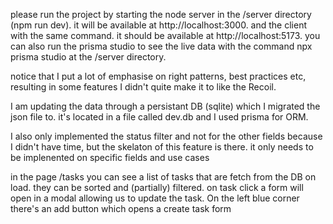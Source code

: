 please run the project by starting the node server in the /server directory (npm run dev). it will be available at http://localhost:3000.
and the client with the same command. it should be available at http://localhost:5173.
you can also run the prisma studio to see the live data with the command npx prisma studio at the /server directory.

notice that I put a lot of emphasise on right patterns, best practices etc, resulting in some features I didn't quite make it to like the Recoil.

I am updating the data through a persistant DB (sqlite) which I migrated the json file to. it's located in a file called dev.db and I used prisma for ORM.

I also only implemented the status filter and not for the other fields because I didn't have time, but the skelaton of this feature is there. it only needs to be implenented on specific fields and use cases

in the page /tasks you can see a list of tasks that are fetch from the DB on load. they can be sorted and (partially) filtered.
on task click a form will open in a modal allowing us to update the task.
On the left blue corner there's an add button which opens a create task form
